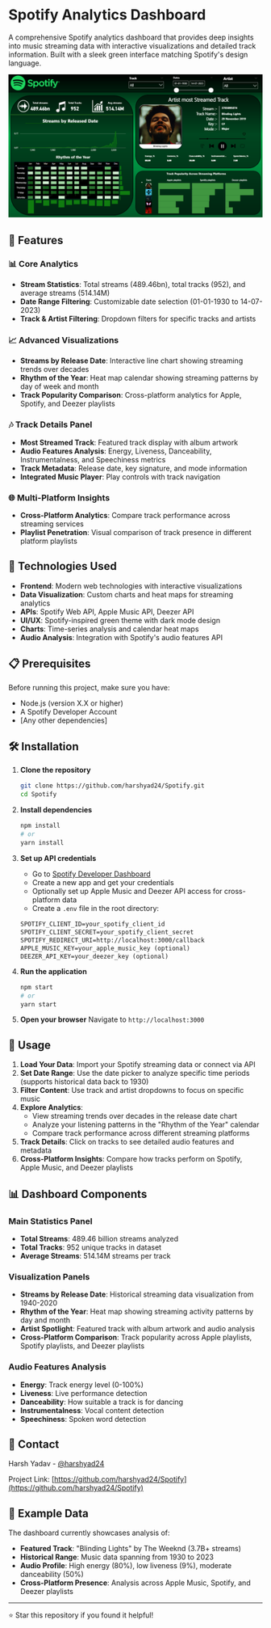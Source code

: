 # Spotify Analytics Dashboard

A comprehensive Spotify analytics dashboard that provides deep insights into music streaming data with interactive visualizations and detailed track information. Built with a sleek green interface matching Spotify's design language.

![Dashboard Preview](Dashboard.png)

## 🎵 Features

### 📊 Core Analytics
- **Stream Statistics**: Total streams (489.46bn), total tracks (952), and average streams (514.14M)
- **Date Range Filtering**: Customizable date selection (01-01-1930 to 14-07-2023)
- **Track & Artist Filtering**: Dropdown filters for specific tracks and artists

### 📈 Advanced Visualizations
- **Streams by Release Date**: Interactive line chart showing streaming trends over decades
- **Rhythm of the Year**: Heat map calendar showing streaming patterns by day of week and month
- **Track Popularity Comparison**: Cross-platform analytics for Apple, Spotify, and Deezer playlists

### 🎶 Track Details Panel
- **Most Streamed Track**: Featured track display with album artwork
- **Audio Features Analysis**: Energy, Liveness, Danceability, Instrumentalness, and Speechiness metrics
- **Track Metadata**: Release date, key signature, and mode information
- **Integrated Music Player**: Play controls with track navigation

### 🌐 Multi-Platform Insights
- **Cross-Platform Analytics**: Compare track performance across streaming services
- **Playlist Penetration**: Visual comparison of track presence in different platform playlists

## 🚀 Technologies Used

- **Frontend**: Modern web technologies with interactive visualizations
- **Data Visualization**: Custom charts and heat maps for streaming analytics
- **APIs**: Spotify Web API, Apple Music API, Deezer API
- **UI/UX**: Spotify-inspired green theme with dark mode design
- **Charts**: Time-series analysis and calendar heat maps
- **Audio Analysis**: Integration with Spotify's audio features API

## 📋 Prerequisites

Before running this project, make sure you have:

- Node.js (version X.X or higher)
- A Spotify Developer Account
- [Any other dependencies]

## 🛠️ Installation

1. **Clone the repository**
   ```bash
   git clone https://github.com/harshyad24/Spotify.git
   cd Spotify
   ```

2. **Install dependencies**
   ```bash
   npm install
   # or
   yarn install
   ```

3. **Set up API credentials**
   - Go to [Spotify Developer Dashboard](https://developer.spotify.com/dashboard)
   - Create a new app and get your credentials
   - Optionally set up Apple Music and Deezer API access for cross-platform data
   - Create a `.env` file in the root directory:
   ```env
   SPOTIFY_CLIENT_ID=your_spotify_client_id
   SPOTIFY_CLIENT_SECRET=your_spotify_client_secret
   SPOTIFY_REDIRECT_URI=http://localhost:3000/callback
   APPLE_MUSIC_KEY=your_apple_music_key (optional)
   DEEZER_API_KEY=your_deezer_key (optional)
   ```

4. **Run the application**
   ```bash
   npm start
   # or
   yarn start
   ```

5. **Open your browser**
   Navigate to `http://localhost:3000`

## 🎯 Usage

1. **Load Your Data**: Import your Spotify streaming data or connect via API
2. **Set Date Range**: Use the date picker to analyze specific time periods (supports historical data back to 1930)
3. **Filter Content**: Use track and artist dropdowns to focus on specific music
4. **Explore Analytics**: 
   - View streaming trends over decades in the release date chart
   - Analyze your listening patterns in the "Rhythm of the Year" calendar
   - Compare track performance across different streaming platforms
5. **Track Details**: Click on tracks to see detailed audio features and metadata
6. **Cross-Platform Insights**: Compare how tracks perform on Spotify, Apple Music, and Deezer playlists

## 📊 Dashboard Components

### Main Statistics Panel
- **Total Streams**: 489.46 billion streams analyzed
- **Total Tracks**: 952 unique tracks in dataset
- **Average Streams**: 514.14M streams per track

### Visualization Panels
- **Streams by Release Date**: Historical streaming data visualization from 1940-2020
- **Rhythm of the Year**: Heat map showing streaming activity patterns by day and month
- **Artist Spotlight**: Featured track with album artwork and audio analysis
- **Cross-Platform Comparison**: Track popularity across Apple playlists, Spotify playlists, and Deezer playlists

### Audio Features Analysis
- **Energy**: Track energy level (0-100%)
- **Liveness**: Live performance detection
- **Danceability**: How suitable a track is for dancing
- **Instrumentalness**: Vocal content detection
- **Speechiness**: Spoken word detection

## 📧 Contact

Harsh Yadav - [@harshyad24](https://github.com/harshyad24)

Project Link: [https://github.com/harshyad24/Spotify](https://github.com/harshyad24/Spotify)


## 🌟 Example Data

The dashboard currently showcases analysis of:
- **Featured Track**: "Blinding Lights" by The Weeknd (3.7B+ streams)
- **Historical Range**: Music data spanning from 1930 to 2023
- **Audio Profile**: High energy (80%), low liveness (9%), moderate danceability (50%)
- **Cross-Platform Presence**: Analysis across Apple Music, Spotify, and Deezer playlists

---

⭐ Star this repository if you found it helpful!
